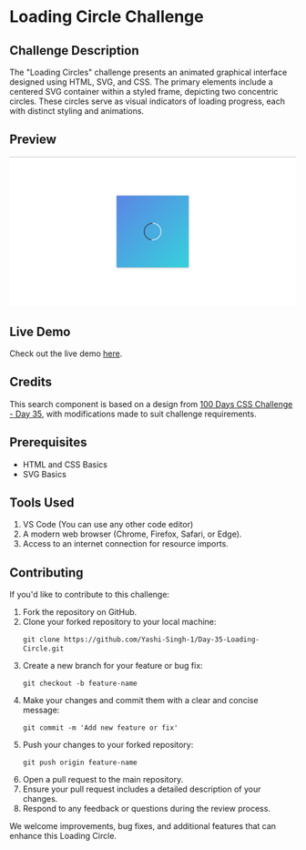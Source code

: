 <h1>Loading Circle Challenge</h1>

<h2>Challenge Description</h2>

<p>The "Loading Circles" challenge presents an animated graphical interface designed using HTML, SVG, and CSS. The primary elements include a centered SVG container within a styled frame, depicting two concentric circles. These circles serve as visual indicators of loading progress, each with distinct styling and animations.</p>

<h2>Preview</h2>

<img src="Preview.png" alt="Loading Circle Preview">

<h2>Live Demo</h2>

<p>Check out the live demo <a href="https://codepen.io/Yashi-Singh/pen/KKjpJZW">here</a>.</p>

<h2>Credits</h2>

<p> This search component is based on a design from <a href="https://100dayscss.com/days/35/">100 Days CSS Challenge - Day 35</a>, with modifications made to suit challenge requirements. </p>

<h2>Prerequisites</h2>

<ul>
    <li>HTML and CSS Basics</li>
    <li>SVG Basics</li>
</ul>

<h2>Tools Used</h2>

<ol>
    <li>VS Code (You can use any other code editor)</li>
    <li>A modern web browser (Chrome, Firefox, Safari, or Edge).</li>
    <li>Access to an internet connection for resource imports.</li>
</ol>

<h2>Contributing</h2>

<p>If you'd like to contribute to this challenge:</p>

<ol>
    <li>Fork the repository on GitHub.</li>
    <li>Clone your forked repository to your local machine:</li>
    <pre><code>git clone https://github.com/Yashi-Singh-1/Day-35-Loading-Circle.git</code></pre>
    <li>Create a new branch for your feature or bug fix:</li>
    <pre><code>git checkout -b feature-name</code></pre>
    <li>Make your changes and commit them with a clear and concise message:</li>
    <pre><code>git commit -m 'Add new feature or fix'</code></pre>
    <li>Push your changes to your forked repository:</li>
    <pre><code>git push origin feature-name</code></pre>
    <li>Open a pull request to the main repository.</li>
    <li>Ensure your pull request includes a detailed description of your changes.</li>
    <li>Respond to any feedback or questions during the review process.</li>
</ol>

<p>We welcome improvements, bug fixes, and additional features that can enhance this Loading Circle.</p>